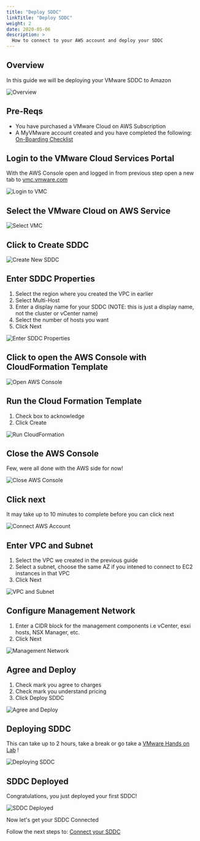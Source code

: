 ```yaml
---
title: "Deploy SDDC"
linkTitle: "Deploy SDDC"
weight: 2
date: 2020-05-06
description: >
  How to connect to your AWS account and deploy your SDDC
---
```


## Overview

In this guide we will be deploying your VMware SDDC to Amazon

![Overview](https://vmc-onboarding-images.s3.amazonaws.com/1.Onboarding-SDDC/deploy-sddc/sddcoverview.png)

## Pre-Reqs

- You have purchased a VMware Cloud on AWS Subscription
- A MyVMware account created and you have completed the following: <a href="https://docs.vmware.com/en/VMware-Cloud-on-AWS/services/com.vmware.vmc-aws.getting-started/GUID-924D58AB-ABBE-48B1-B009-63A16C7DE5B0.html" target="_blank">On-Boarding Checklist</a>  

## Login to the VMware Cloud Services Portal

With the AWS Console open and logged in from previous step open a new tab to <a href="https://vmc.vmware.com" target="_blank">vmc.vmware.com</a>

![Login to VMC](https://vmc-onboarding-images.s3.amazonaws.com/1.Onboarding-SDDC/deploy-sddc/vmclogin.png)

## Select the VMware Cloud on AWS Service

![Select VMC](https://vmc-onboarding-images.s3.amazonaws.com/1.Onboarding-SDDC/deploy-sddc/selectvmc.png)

## Click to Create SDDC

![Create New SDDC](https://vmc-onboarding-images.s3.amazonaws.com/1.Onboarding-SDDC/deploy-sddc/createsddc.png)

## Enter SDDC Properties

1. Select the region where you created the VPC in earlier
2. Select Multi-Host
3. Enter a display name for your SDDC (NOTE: this is just a display name, not the cluster or vCenter name)
4. Select the number of hosts you want
5. Click Next

![Enter SDDC Properties](https://vmc-onboarding-images.s3.amazonaws.com/1.Onboarding-SDDC/deploy-sddc/sddcproperties.png)

## Click to open the AWS Console with CloudFormation Template

![Open AWS Console](https://vmc-onboarding-images.s3.amazonaws.com/1.Onboarding-SDDC/deploy-sddc/openawsconsole.png)

## Run the Cloud Formation Template

1. Check box to acknowledge
2. Click Create

![Run CloudFormation](https://vmc-onboarding-images.s3.amazonaws.com/1.Onboarding-SDDC/deploy-sddc/runcloudformation.png)

## Close the AWS Console

Few, were all done with the AWS side for now!

![Close AWS Console](https://vmc-onboarding-images.s3.amazonaws.com/1.Onboarding-SDDC/deploy-sddc/closeawsconsole.png)

## Click next

It may take up to 10 minutes to complete before you can click next

![Connect AWS Account](https://vmc-onboarding-images.s3.amazonaws.com/1.Onboarding-SDDC/deploy-sddc/awsconnectclicknext.png)

## Enter VPC and Subnet

1. Select the VPC we created in the previous guide
2. Select a subnet, choose the same AZ if you intened to connect to EC2 instances in that VPC
3. Click Next

![VPC and Subnet](https://vmc-onboarding-images.s3.amazonaws.com/1.Onboarding-SDDC/deploy-sddc/vpcandsubnet.png)

## Configure Management Network

1. Enter a CIDR block for the management components i.e vCenter, esxi hosts, NSX Manager, etc.
2. Click Next  

![Management Network](https://vmc-onboarding-images.s3.amazonaws.com/1.Onboarding-SDDC/deploy-sddc/configurenetwork.png)

## Agree and Deploy

1. Check mark you agree to charges
2. Check mark you understand pricing
3. Click Deploy SDDC

![Agree and Deploy](https://vmc-onboarding-images.s3.amazonaws.com/1.Onboarding-SDDC/deploy-sddc/agreeanddeploy.png)

## Deploying SDDC

This can take up to 2 hours, take a break or go take a <a href="https://hol.vmware.com" target="_blank">VMware Hands on Lab</a> !

![Deploying SDDC](https://vmc-onboarding-images.s3.amazonaws.com/1.Onboarding-SDDC/deploy-sddc/deployingsddc.png)

## SDDC Deployed
Congratulations, you just deployed your first SDDC!

![SDDC Deployed](https://vmc-onboarding-images.s3.amazonaws.com/1.Onboarding-SDDC/deploy-sddc/sddcdeployed.png)

Now let's get your SDDC Connected

Follow the next steps to: [Connect your SDDC](/guide/2.-connect-sddc/)
